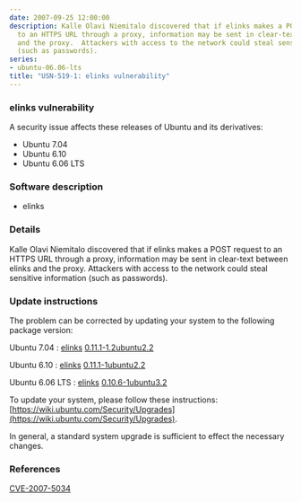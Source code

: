 ```yaml
---
date: 2007-09-25 12:00:00
description: Kalle Olavi Niemitalo discovered that if elinks makes a POST request
  to an HTTPS URL through a proxy, information may be sent in clear-text between elinks
  and the proxy.  Attackers with access to the network could steal sensitive information
  (such as passwords).
series:
- ubuntu-06.06-lts
title: "USN-519-1: elinks vulnerability"
---
```


### elinks vulnerability

A security issue affects these releases of Ubuntu and its derivatives:

* Ubuntu 7.04
* Ubuntu 6.10
* Ubuntu 6.06 LTS

### Software description

* elinks 

### Details

Kalle Olavi Niemitalo discovered that if elinks makes a POST request to an HTTPS URL through a proxy, information may be sent in clear-text between elinks and the proxy. Attackers with access to the network could steal sensitive information (such as passwords). 

### Update instructions

The problem can be corrected by updating your system to the following package version:

Ubuntu 7.04
 : [elinks](https://launchpad.net/ubuntu/+source/elinks) <span> [0.11.1-1.2ubuntu2.2](https://launchpad.net/ubuntu/+source/elinks/0.11.1-1.2ubuntu2.2) </span> 

Ubuntu 6.10
 : [elinks](https://launchpad.net/ubuntu/+source/elinks) <span> [0.11.1-1ubuntu2.2](https://launchpad.net/ubuntu/+source/elinks/0.11.1-1ubuntu2.2) </span> 

Ubuntu 6.06 LTS
 : [elinks](https://launchpad.net/ubuntu/+source/elinks) <span> [0.10.6-1ubuntu3.2](https://launchpad.net/ubuntu/+source/elinks/0.10.6-1ubuntu3.2) </span> 

To update your system, please follow these instructions: [https://wiki.ubuntu.com/Security/Upgrades](https://wiki.ubuntu.com/Security/Upgrades).

In general, a standard system upgrade is sufficient to effect the necessary changes. 

### References

 [CVE-2007-5034](http://people.ubuntu.com/~ubuntu-security/cve/CVE-2007-5034)
